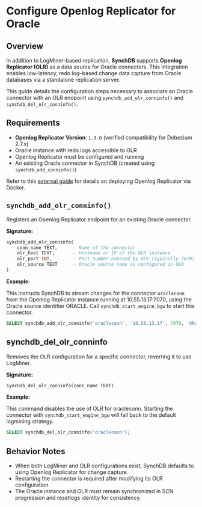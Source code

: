 # Configure Openlog Replicator for Oracle

## **Overview**

In addition to LogMiner-based replication, **SynchDB** supports **Openlog Replicator (OLR)** as a data source for Oracle connectors. This integration enables low-latency, redo log–based change data capture from Oracle databases via a standalone replication server.

This guide details the configuration steps necessary to associate an Oracle connector with an OLR endpoint using `synchdb_add_olr_conninfo()` and `synchdb_del_olr_conninfo()`.

## **Requirements**

- **Openlog Replicator Version**: `1.3.0` (verified compatibility for Debezium 2.7.x)
- Oracle instance with redo logs accessible to OLR
- Openlog Replicator must be configured and running
- An existing Oracle connector in SynchDB (created using `synchdb_add_conninfo()`)

Refer to this [external guide](https://highgo.atlassian.net/wiki/external/OTUzY2Q2OWFkNzUzNGVkM2EyZGIyMDE1YzVhMDdkNWE) for details on deploying Openlog Replicator via Docker.


## **`synchdb_add_olr_conninfo()`**

Registers an Openlog Replicator endpoint for an existing Oracle connector.

**Signature:**

```sql
synchdb_add_olr_conninfo(
    conn_name TEXT,     -- Name of the connector
    olr_host TEXT,      -- Hostname or IP of the OLR instance
    olr_port INT,       -- Port number exposed by OLR (typically 7070)
    olr_source TEXT     -- Oracle source name as configured in OLR
)
```

**Example:**

This instructs SynchDB to stream changes for the connector `oracleconn` from the Openlog Replicator instance running at 10.55.13.17:7070, using the Oracle source identifier ORACLE. Call `synchdb_start_engine_bgw` to start this connector.

```sql
SELECT synchdb_add_olr_conninfo('oracleconn', '10.55.13.17', 7070, 'ORACLE');

```

## **synchdb_del_olr_conninfo**

Removes the OLR configuration for a specific connector, reverting it to use LogMiner.

**Signature:**

```sql
synchdb_del_olr_conninfo(conn_name TEXT)

```

**Example:**

This command disables the use of OLR for oracleconn. Starting the connector with `synchdb_start_engine_bgw` will fall back to the default logmining strategy.

```sql
SELECT synchdb_del_olr_conninfo('oracleconn');

```

## **Behavior Notes**

* When both LogMiner and OLR configurations exist, SynchDB defaults to using Openlog Replicator for change capture.
* Restarting the connector is required after modifying its OLR configuration.
* The Oracle instance and OLR must remain synchronized in SCN progression and resetlogs identity for consistency.